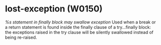 # lost-exception (W0150)

*%s statement in finally block may swallow exception* Used when a break
or a return statement is found inside the finally clause of a
try…finally block: the exceptions raised in the try clause will be
silently swallowed instead of being re-raised.
